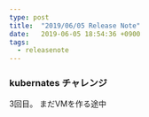 ```yaml
---
type: post
title:  "2019/06/05 Release Note"
date:   2019-06-05 18:54:36 +0900
tags:
  - releasenote
---
```

### kubernates チャレンジ
3回目。 まだVMを作る途中

